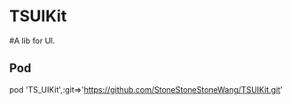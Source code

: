 
TSUIKit
====
#A lib for UI.

## Pod

pod 'TS_UIKit',:git=>'https://github.com/StoneStoneStoneWang/TSUIKit.git'
